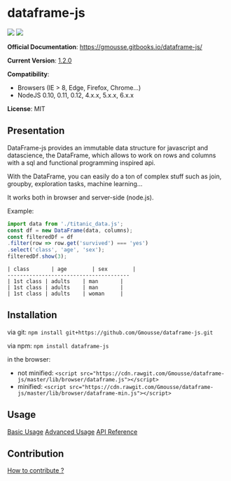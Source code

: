 # dataframe-js

![](https://travis-ci.org/Gmousse/dataframe-js.svg?branch=develop)
![](https://coveralls.io/repos/github/Gmousse/dataframe-js/badge.svg?branch=master)

**Official Documentation**: <https://gmousse.gitbooks.io/dataframe-js/>

**Current Version**: [1.2.0](https://gmousse.gitbooks.io/dataframe-js/content/CHANGELOG.html)

**Compatibility**:
- Browsers (IE > 8, Edge, Firefox, Chrome...)
- NodeJS 0.10, 0.11, 0.12, 4.x.x, 5.x.x, 6.x.x

**License**: MIT

## Presentation

DataFrame-js provides an immutable data structure for javascript and datascience, the DataFrame, which allows to work on rows and columns with a sql and functional programming inspired api.

With the DataFrame, you can easily do a ton of complex stuff such as join, groupby, exploration tasks, machine learning...

It works both in browser and server-side (node.js).

Example:
````javascript
import data from './titanic_data.js';
const df = new DataFrame(data, columns);
const filteredDf = df
.filter(row => row.get('survived') === 'yes')
.select('class', 'age', 'sex');
filteredDf.show(3);
````

````
| class       | age        | sex        |
---------------------------------------
| 1st class | adults    | man       |
| 1st class | adults    | man       |
| 1st class | adults    | woman     |
````

## Installation
via git: `npm install git+https://github.com/Gmousse/dataframe-js.git`

via npm: `npm install dataframe-js`

in the browser:
  * not minified: `<script src="https://cdn.rawgit.com/Gmousse/dataframe-js/master/lib/browser/dataframe.js"></script>`
  * minified: `<script src="https://cdn.rawgit.com/Gmousse/dataframe-js/master/lib/browser/dataframe-min.js"></script>`

## Usage

[Basic Usage](https://gmousse.gitbooks.io/dataframe-js/content/doc/BASIC_USAGE.html)
[Advanced Usage](https://gmousse.gitbooks.io/dataframe-js/content/doc/ADVANCED_USAGE.html)
[API Reference](https://gmousse.gitbooks.io/dataframe-js/content/doc/API_REFERENCE.html)

## Contribution

[How to contribute ?](https://gmousse.gitbooks.io/dataframe-js/content/CONTRIBUTING.html)

